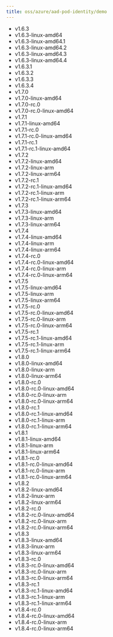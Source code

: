 ```yaml
---
title: oss/azure/aad-pod-identity/demo
---
```

- v1.6.3
- v1.6.3-linux-amd64
- v1.6.3-linux-amd64.1
- v1.6.3-linux-amd64.2
- v1.6.3-linux-amd64.3
- v1.6.3-linux-amd64.4
- v1.6.3.1
- v1.6.3.2
- v1.6.3.3
- v1.6.3.4
- v1.7.0
- v1.7.0-linux-amd64
- v1.7.0-rc.0
- v1.7.0-rc.0-linux-amd64
- v1.7.1
- v1.7.1-linux-amd64
- v1.7.1-rc.0
- v1.7.1-rc.0-linux-amd64
- v1.7.1-rc.1
- v1.7.1-rc.1-linux-amd64
- v1.7.2
- v1.7.2-linux-amd64
- v1.7.2-linux-arm
- v1.7.2-linux-arm64
- v1.7.2-rc.1
- v1.7.2-rc.1-linux-amd64
- v1.7.2-rc.1-linux-arm
- v1.7.2-rc.1-linux-arm64
- v1.7.3
- v1.7.3-linux-amd64
- v1.7.3-linux-arm
- v1.7.3-linux-arm64
- v1.7.4
- v1.7.4-linux-amd64
- v1.7.4-linux-arm
- v1.7.4-linux-arm64
- v1.7.4-rc.0
- v1.7.4-rc.0-linux-amd64
- v1.7.4-rc.0-linux-arm
- v1.7.4-rc.0-linux-arm64
- v1.7.5
- v1.7.5-linux-amd64
- v1.7.5-linux-arm
- v1.7.5-linux-arm64
- v1.7.5-rc.0
- v1.7.5-rc.0-linux-amd64
- v1.7.5-rc.0-linux-arm
- v1.7.5-rc.0-linux-arm64
- v1.7.5-rc.1
- v1.7.5-rc.1-linux-amd64
- v1.7.5-rc.1-linux-arm
- v1.7.5-rc.1-linux-arm64
- v1.8.0
- v1.8.0-linux-amd64
- v1.8.0-linux-arm
- v1.8.0-linux-arm64
- v1.8.0-rc.0
- v1.8.0-rc.0-linux-amd64
- v1.8.0-rc.0-linux-arm
- v1.8.0-rc.0-linux-arm64
- v1.8.0-rc.1
- v1.8.0-rc.1-linux-amd64
- v1.8.0-rc.1-linux-arm
- v1.8.0-rc.1-linux-arm64
- v1.8.1
- v1.8.1-linux-amd64
- v1.8.1-linux-arm
- v1.8.1-linux-arm64
- v1.8.1-rc.0
- v1.8.1-rc.0-linux-amd64
- v1.8.1-rc.0-linux-arm
- v1.8.1-rc.0-linux-arm64
- v1.8.2
- v1.8.2-linux-amd64
- v1.8.2-linux-arm
- v1.8.2-linux-arm64
- v1.8.2-rc.0
- v1.8.2-rc.0-linux-amd64
- v1.8.2-rc.0-linux-arm
- v1.8.2-rc.0-linux-arm64
- v1.8.3
- v1.8.3-linux-amd64
- v1.8.3-linux-arm
- v1.8.3-linux-arm64
- v1.8.3-rc.0
- v1.8.3-rc.0-linux-amd64
- v1.8.3-rc.0-linux-arm
- v1.8.3-rc.0-linux-arm64
- v1.8.3-rc.1
- v1.8.3-rc.1-linux-amd64
- v1.8.3-rc.1-linux-arm
- v1.8.3-rc.1-linux-arm64
- v1.8.4-rc.0
- v1.8.4-rc.0-linux-amd64
- v1.8.4-rc.0-linux-arm
- v1.8.4-rc.0-linux-arm64
